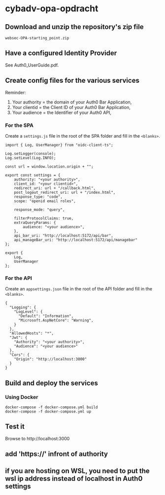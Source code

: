 # cybadv-opa-opdracht
## Download and unzip the repository's zip file
`websec-OPA-starting_point.zip`

## Have a configured Identity Provider
See Auth0_UserGuide.pdf. 

## Create config files for the various services
Reminder: 
1. Your authority = the domain of your Auth0 Bar Application,
2. Your clientid = the Client ID of your Auth0 Bar Application,
3. Your audience = the Identifier of your Auth0 API,

### For the SPA
Create a `settings.js` file in the root of the SPA folder and fill in the `<blanks>`.

```
import { Log, UserManager} from "oidc-client-ts";

Log.setLogger(console);
Log.setLevel(Log.INFO);

const url = window.location.origin + "";

export const settings = {
    authority: "<your authority>",
    client_id: "<your clientid>",
    redirect_uri: url + "/callback.html",
    post_logout_redirect_uri: url + "/index.html",
    response_type: "code",
    scope: "openid email roles",

    response_mode: "query",

    filterProtocolClaims: true,
    extraQueryParams: {
        audience: "<your audience>",
    },
    api_bar_uri: "http://localhost:5172/api/bar",
    api_manageBar_uri: "http://localhost:5172/api/managebar"
};

export {
    Log,
    UserManager
};

```
### For the API
Create an `appsettings.json` file in the root of the API folder and fill in the `<blanks>`.

```
{
  "Logging": {
    "LogLevel": {
      "Default": "Information",
      "Microsoft.AspNetCore": "Warning",
    }
  },
  "AllowedHosts": "*",
  "Jwt": {
    "Authority": "<your authority>",
    "Audience": "<your audience>"
  },
  "Cors": {
    "Origin": "http://localhost:3000"
  }
}
```

## Build and deploy the services
### Using Docker
```
docker-compose -f docker-compose.yml build
docker-compose -f docker-compose.yml up
```

## Test it
Browse to http://localhost:3000

## add 'https://' infront of authority

## if you are hosting on WSL, you need to put the wsl ip address instead of localhost in Auth0 settings
